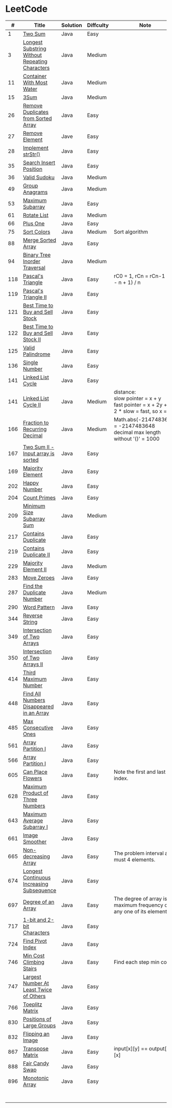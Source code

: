 # LeetCode

|#|Title|Solution|Diffculty|Note|
|-|-|-|-|-|
|1|[Two Sum](https://leetcode.com/problems/two-sum/)|Java|Easy||
|3|[Longest Substring Without Repeating Characters](https://leetcode.com/problems/longest-substring-without-repeating-characters/)|Java|Medium||
|11|[Container With Most Water](https://leetcode.com/problems/container-with-most-water/)|Java|Medium||
|15|[3Sum](https://leetcode.com/problems/3sum/)|Java|Medium||
|26|[Remove Duplicates from Sorted Array](https://leetcode.com/problems/remove-duplicates-from-sorted-array/)|Java|Easy||
|27|[Remove Element](https://leetcode.com/problems/remove-element/)|Jave|Easy||
|28|[Implement strStr()](https://leetcode.com/problems/implement-strstr/)|Java|Easy||
|35|[Search Insert Position](https://leetcode.com/problems/search-insert-position/)|Java|Easy||
|36|[Valid Sudoku](https://leetcode.com/problems/valid-sudoku/)|Java|Medium||
|49|[Group Anagrams](https://leetcode.com/problems/group-anagrams/)|Java|Medium||
|53|[Maximum Subarray](https://leetcode.com/problems/maximum-subarray/)|Java|Easy||
|61|[Rotate List](https://leetcode.com/problems/rotate-list/)|Java|Medium||
|66|[Plus One](https://leetcode.com/problems/plus-one/)|Java|Easy||
|75|[Sort Colors](https://leetcode.com/problems/sort-colors/)|Java|Medium|Sort algorithm|
|88|[Merge Sorted Array](https://leetcode.com/problems/merge-sorted-array/)|Java|Easy||
|94|[Binary Tree Inorder Traversal](https://leetcode.com/problems/binary-tree-inorder-traversal/)|Java|Medium||
|118|[Pascal's Triangle](https://leetcode.com/problems/pascals-triangle/)|Java|Easy|rC0 = 1, rCn = rCn-1 * (r - n + 1) / n|
|119|[Pascal's Triangle II](https://leetcode.com/problems/pascals-triangle-ii/)|Java|Easy||
|121|[Best Time to Buy and Sell Stock](https://leetcode.com/problems/best-time-to-buy-and-sell-stock/)|Java|Easy||
|122|[Best Time to Buy and Sell Stock II](https://leetcode.com/problems/best-time-to-buy-and-sell-stock-ii/)|Java|Easy||
|125|[Valid Palindrome](https://leetcode.com/problems/valid-palindrome/)|Java|Easy||
|136|[Single Number](https://leetcode.com/problems/single-number/)|Java|Easy||
|141|[Linked List Cycle](https://leetcode.com/problems/linked-list-cycle/)|Java|Easy||
|141|[Linked List Cycle II](https://leetcode.com/problems/linked-list-cycle-ii/)|Java|Medium|distance: <br> slow pointer = x + y <br> fast pointer = x + 2y + z <br> 2 * slow = fast, so x = z  |
|166|[Fraction to Recurring Decimal](https://leetcode.com/problems/fraction-to-recurring-decimal/)|Java|Medium|Math.abs(-2147483648) = -2147483648<br>decimal max length without '()' = 1000|
|167|[Two Sum II - Input array is sorted](https://leetcode.com/problems/two-sum-ii-input-array-is-sorted/)|Java|Easy||
|169|[Majority Element](https://leetcode.com/problems/majority-element/)|Java|Easy||
|202|[Happy Number](https://leetcode.com/problems/happy-number/)|Java|Easy||
|204|[Count Primes](https://leetcode.com/problems/count-primes/)|Java|Easy||
|209|[Minimum Size Subarray Sum](https://leetcode.com/problems/minimum-size-subarray-sum/)|Java|Medium||
|217|[Contains Duplicate](https://leetcode.com/problems/contains-duplicate/)|Java|Easy||
|219|[Contains Duplicate II](https://leetcode.com/problems/contains-duplicate-ii/)|Java|Easy||
|229|[Majority Element II](https://leetcode.com/problems/majority-element-ii/)|Java|Medium||
|283|[Move Zeroes](https://leetcode.com/problems/move-zeroes/)|Java|Easy||
|287|[Find the Duplicate Number](https://leetcode.com/problems/find-the-duplicate-number/)|Java|Medium||
|290|[Word Pattern](https://leetcode.com/problems/word-pattern/)|Java|Easy||
|344|[Reverse String](https://leetcode.com/problems/reverse-string/)|Java|Easy||
|349|[Intersection of Two Arrays](https://leetcode.com/problems/intersection-of-two-arrays/)|Java|Easy||
|350|[Intersection of Two Arrays II](https://leetcode.com/problems/intersection-of-two-arrays-ii/)|Java|Easy||
|414|[Third Maximum Number](https://leetcode.com/problems/third-maximum-number/)|Java|Easy||
|448|[Find All Numbers Disappeared in an Array](https://leetcode.com/problems/find-all-numbers-disappeared-in-an-array/)|Java|Easy||
|485|[Max Consecutive Ones](https://leetcode.com/problems/max-consecutive-ones/)|Java|Easy||
|561|[Array Partition I](https://leetcode.com/problems/array-partition-i/)|Java|Easy||
|566|[Array Partition I](https://leetcode.com/problems/reshape-the-matrix/)|Java|Easy||
|605|[Can Place Flowers](https://leetcode.com/problems/can-place-flowers/)|Java|Easy|Note the first and last index.|
|628|[Maximum Product of Three Numbers](https://leetcode.com/problems/maximum-product-of-three-numbers/)|Java|Easy||
|643|[Maximum Average Subarray I](https://leetcode.com/problems/maximum-average-subarray-i/)|Java|Easy||
|661|[Image Smoother](https://leetcode.com/problems/image-smoother/)|Java|Easy||
|665|[Non-decreasing Array](https://leetcode.com/problems/non-decreasing-array/)|Java|Easy|The problem interval at must 4 elements.|
|674|[Longest Continuous Increasing Subsequence](https://leetcode.com/problems/longest-continuous-increasing-subsequence/)|Java|Easy||
|697|[Degree of an Array](https://leetcode.com/problems/degree-of-an-array/)|Java|Easy|The degree of array is the maximum frequency of any one of its elements.|
|717|[1-bit and 2-bit Characters](https://leetcode.com/problems/1-bit-and-2-bit-characters/)|Java|Easy||
|724|[Find Pivot Index](https://leetcode.com/problems/find-pivot-index/)|Java|Easy||
|746|[Min Cost Climbing Stairs](https://leetcode.com/problems/min-cost-climbing-stairs/)|Java|Easy|Find each step min cost.|
|747|[Largest Number At Least Twice of Others](https://leetcode.com/problems/largest-number-at-least-twice-of-others/)|Java|Easy||
|766|[Toeplitz Matrix](https://leetcode.com/problems/toeplitz-matrix/)|Java|Easy||
|830|[Positions of Large Groups](https://leetcode.com/problems/positions-of-large-groups/)|Java|Easy||
|832|[Flipping an Image](https://leetcode.com/problems/flipping-an-image/)|Java|Easy||
|867|[Transpose Matrix](https://leetcode.com/problems/transpose-matrix/)|Java|Easy|input\[x\]\[y\] == output\[y\]\[x\]|
|888|[Fair Candy Swap](https://leetcode.com/problems/fair-candy-swap/)|Java|Easy||
|896|[Monotonic Array](https://leetcode.com/problems/monotonic-array/)|Java|Easy||
||[]()||||
||[]()||||
||[]()||||
||[]()||||
||[]()||||
||[]()||||
||[]()||||